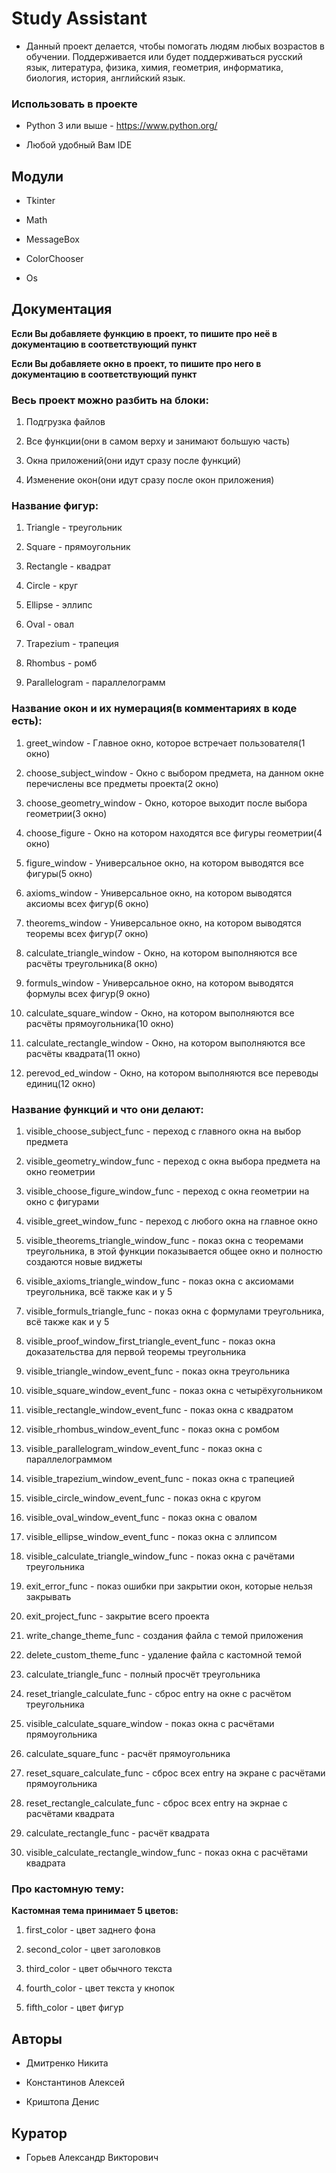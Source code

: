 # Study Assistant

* Данный проект делается, чтобы помогать людям любых возрастов в обучении. Поддерживается или будет поддерживаться русский язык, литература, физика, химия, геометрия, информатика, биология, история, английский язык.

### Использовать в проекте

* Python 3 или выше - https://www.python.org/

* Любой удобный Вам IDE

## Модули

* Tkinter

* Math

* MessageBox

* ColorChooser

* Os

## Документация

**Если Вы добавляете функцию в проект, то пишите про неё в документацию в соответствующий пункт**

**Если Вы добавляете окно в проект, то пишите про него в документацию в соответствующий пункт**

### Весь проект можно разбить на блоки:

1. Подгрузка файлов

2. Все функции(они в самом верху и занимают большую часть)

3. Окна приложений(они идут сразу после функций)

4. Изменение окон(они идут сразу после окон приложения)

### Название фигур:
1. Triangle - треугольник

2. Square - прямоугольник

3. Rectangle - квадрат

4. Circle - круг

5. Ellipse - эллипс

6. Oval - овал

7. Trapezium - трапеция

8. Rhombus - ромб

9. Parallelogram - параллелограмм

### Название окон и их нумерация(в комментариях в коде есть):

1. greet_window - Главное окно, которое встречает пользователя(1 окно)

2. choose_subject_window - Окно с выбором предмета, на данном окне перечислены все предметы проекта(2 окно)

3. choose_geometry_window - Окно, которое выходит после выбора геометрии(3 окно)

4. choose_figure - Окно на котором находятся все фигуры геометрии(4 окно)

5. figure_window - Универсальное окно, на котором выводятся все фигуры(5 окно)

6. axioms_window - Универсальное окно, на котором выводятся аксиомы всех фигур(6 окно)

7. theorems_window - Универсальное окно, на котором выводятся теоремы всех фигур(7 окно)

8. calculate_triangle_window - Окно, на котором выполняются все расчёты треугольника(8 окно)

9. formuls_window - Универсальное окно, на котором выводятся формулы всех фигур(9 окно)

10. calculate_square_window - Окно, на котором выполняются все расчёты прямоугольника(10 окно)

11. calculate_rectangle_window - Окно, на котором выполняются все расчёты квадрата(11 окно)

12. perevod_ed_window -  Окно, на котором выполняются все переводы единиц(12 окно)

### Название функций и что они делают:

1. visible_choose_subject_func - переход с главного окна на выбор предмета

2. visible_geometry_window_func - переход с окна выбора предмета на окно геометрии

3. visible_choose_figure_window_func - переход с окна геометрии на окно с фигурами

4. visible_greet_window_func - переход с любого окна на главное окно

5. visible_theorems_triangle_window_func - показ окна с теоремами треугольника, в этой функции показывается общее окно и полностю создаются новые виджеты

6. visible_axioms_triangle_window_func - показ окна с аксиомами треугольника, всё также как и у 5

7. visible_formuls_triangle_func - показ окна с формулами треугольника, всё также как и у 5

8. visible_proof_window_first_triangle_event_func - показ окна доказательства для первой теоремы треугольника

9. visible_triangle_window_event_func - показ окна треугольника

10. visible_square_window_event_func - показ окна с четырёхугольником

11. visible_rectangle_window_event_func - показ окна с квадратом 

12. visible_rhombus_window_event_func - показ окна с ромбом

13. visible_parallelogram_window_event_func - показ окна с параллелограммом

14. visible_trapezium_window_event_func - показ окна с трапецией

15. visible_circle_window_event_func - показ окна с кругом

16. visible_oval_window_event_func - показ окна с овалом

17. visible_ellipse_window_event_func - показ окна с эллипсом

18. visible_calculate_triangle_window_func - показ окна с рачётами треугольника

19. exit_error_func - показ ошибки при закрытии окон, которые нельзя закрывать

20. exit_project_func - закрытие всего проекта

21. write_change_theme_func - создания файла с темой приложения

22. delete_custom_theme_func - удаление файла с кастомной темой

23. calculate_triangle_func - полный просчёт треугольника

24. reset_triangle_calculate_func - сброс entry на окне с расчётом треугольника

25. visible_calculate_square_window - показ окна с расчётами прямоугольника

26. calculate_square_func - расчёт прямоугольника

27. reset_square_calculate_func -  сброс всех entry на экране с расчётами прямоугольника

28. reset_rectangle_calculate_func - сброс всех entry на экрнае с расчётами квадрата

29. calculate_rectangle_func -  расчёт квадрата

30. visible_calculate_rectangle_window_func - показ окна с расчётами квадрата

### Про кастомную тему:
**Кастомная тема принимает 5 цветов:**
1. first_color - цвет заднего фона

2. second_color - цвет заголовков

3. third_color - цвет обычного текста

4. fourth_color - цвет текста у кнопок

5. fifth_color - цвет фигур

## Авторы

* Дмитренко Никита

* Константинов Алексей

* Криштопа Денис

## Куратор

* Горьев Александр Викторович
